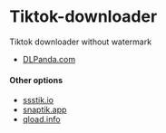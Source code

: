 # Tiktok-downloader
Tiktok downloader without watermark

- [DLPanda.com](https://dlpanda.com)

#### Other options
- [ssstik.io](https://ssstik.io)
- [snaptik.app](https://snaptik.app)
- [qload.info](https://qload.info)
